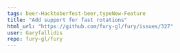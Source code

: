 ```yaml
---
tags: beer-Hacktoberfest-beer,typeNew-Feature
title: "Add support for fast rotations"
html_url: "https://github.com/fury-gl/fury/issues/327"
user: Garyfallidis
repo: fury-gl/fury
---
```


